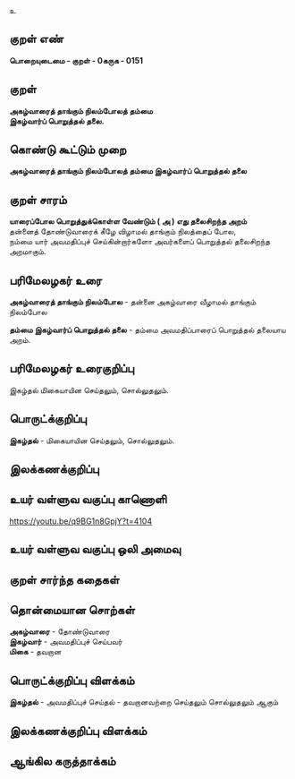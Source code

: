 உ

## குறள் எண் 

**பொறையுடைமை - குறள் - 0கருக - 0151**  

## குறள் 

**அகழ்வாரைத் தாங்கும் நிலம்போலத் தம்மை  
இகழ்வார்ப் பொறுத்தல் தலை.**

## கொண்டு கூட்டும் முறை

**அகழ்வாரைத் தாங்கும் நிலம்போலத் தம்மை இகழ்வார்ப் பொறுத்தல் தலை** 

## குறள் சாரம் 

**யாரைப்போல பொறுத்துக்கொள்ள வேண்டும் ( அ ) எது தலைசிறந்த அறம்**  
தன்னைத் தோண்டுவாரைக் கீழே விழாமல் தாங்கும் நிலத்தைப் போல,  
நம்மை யார் அவமதிப்புச் செய்கின்றார்களோ அவர்களைப் பொறுத்தல் தலைசிறந்த அறமாகும்.  

## பரிமேலழகர் உரை

**அகழ்வாரைத் தாங்கும் நிலம்போல** - தன்னை அகழ்வாரை வீழாமல் தாங்கும் நிலம்போல  

**தம்மை இகழ்வார்ப் பொறுத்தல் தலை** - தம்மை அவமதிப்பாரைப் பொறுத்தல் தலையாய அறம்.

## பரிமேலழகர் உரைகுறிப்பு   

இகழ்தல் மிகையாயின செய்தலும், சொல்லுதலும்.  

## பொருட்க்குறிப்பு 

**இகழ்தல்** - மிகையாயின செய்தலும், சொல்லுதலும்.   

## இலக்கணக்குறிப்பு  


## உயர் வள்ளுவ வகுப்பு காணொளி

https://youtu.be/q9BG1n8GpjY?t=4104

## உயர் வள்ளுவ வகுப்பு ஒலி அமைவு 

 
## குறள் சார்ந்த கதைகள் 


## தொன்மையான சொற்கள்

**அகழ்வாரை** - தோண்டுவாரை  
**இகழ்வார்** - அவமதிப்புச் செய்பவர்  
**மிகை** - தவறான 


## பொருட்க்குறிப்பு விளக்கம்

**இகழ்தல்** - அவமதிப்புச் செய்தல் - தவறானவற்றை செய்தலும் சொல்லுதலும் ஆகும்   

## இலக்கணக்குறிப்பு விளக்கம்


## ஆங்கில கருத்தாக்கம் 


